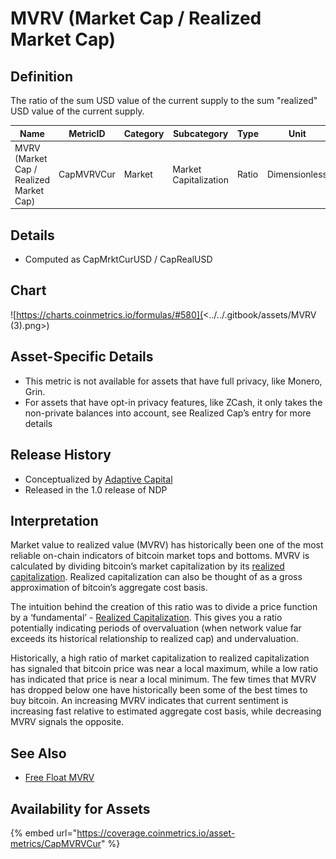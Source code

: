 # MVRV (Market Cap / Realized Market Cap)

## Definition

The ratio of the sum USD value of the current supply to the sum "realized" USD value of the current supply.

| Name                                    | MetricID   | Category | Subcategory           | Type  | Unit          | Interval |
| --------------------------------------- | ---------- | -------- | --------------------- | ----- | ------------- | -------- |
| MVRV (Market Cap / Realized Market Cap) | CapMVRVCur | Market   | Market Capitalization | Ratio | Dimensionless | 1 day    |

## Details

* Computed as CapMrktCurUSD / CapRealUSD

## Chart

![https://charts.coinmetrics.io/formulas/#580](<../../.gitbook/assets/MVRV (3).png>)

## Asset-Specific Details

* This metric is not available for assets that have full privacy, like Monero, Grin.
* For assets that have opt-in privacy features, like ZCash, it only takes the non-private balances into account, see Realized Cap’s entry for more details

## Release History

* Conceptualized by [Adaptive Capital](https://medium.com/adaptivecapital/bitcoin-market-value-to-realized-value-mvrv-ratio-3ebc914dbaee)
* Released in the 1.0 release of NDP

## Interpretation

Market value to realized value (MVRV) has historically been one of the most reliable on-chain indicators of bitcoin market tops and bottoms. MVRV is calculated by dividing bitcoin’s market capitalization by its [realized capitalization](https://coinmetrics.io/realized-capitalization/). Realized capitalization can also be thought of as a gross approximation of bitcoin’s aggregate cost basis. &#x20;

The intuition behind the creation of this ratio was to divide a price function by a ‘fundamental’ - [Realized Capitalization](caprealusd.md). This gives you a ratio potentially indicating periods of overvaluation (when network value far exceeds its historical relationship to realized cap) and undervaluation.

Historically, a high ratio of market capitalization to realized capitalization has signaled that bitcoin price was near a local maximum, while a low ratio has indicated that price is near a local minimum. The few times that MVRV has dropped below one have historically been some of the best times to buy bitcoin. An increasing MVRV indicates that current sentiment is increasing fast relative to estimated aggregate cost basis, while decreasing MVRV signals the opposite.

## See Also

* [Free Float MVRV](capmvrvff.md)

## Availability for Assets

{% embed url="https://coverage.coinmetrics.io/asset-metrics/CapMVRVCur" %}
